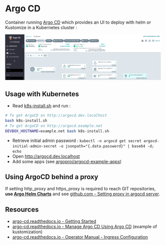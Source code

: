 

# Argo CD

Container running [Argo CD](https://argo-cd.readthedocs.io/en/stable/) which provides an UI to deploy with helm or Kustomize in a Kubernetes cluster :

![argocd-screenshot](docs/argocd-screenshot.png)

## Usage with Kubernetes

* Read [k8s-install.sh](k8s-install.sh) and run :

```bash
# To get ArgoCD on http://argocd.dev.localhost
bash k8s-install.sh
# To get ArgoCD on http://argocd.example.net
DEVBOX_HOSTNAME=example.net bash k8s-install.sh
```

* Retrieve initial admin password : `kubectl -n argocd get secret argocd-initial-admin-secret -o jsonpath="{.data.password}" | base64 -d; echo`
* Open http://argocd.dev.localhost
* Add some apps (see [argoproj/argocd-example-apps](https://github.com/argoproj/argocd-example-apps))

## Using ArgoCD behind a proxy

If setting http_proxy and https_proxy is required to reach GIT repositories, **use [Argo Helm Charts](https://github.com/argoproj/argo-helm#argo-helm-charts)** and see [github.com - Setting proxy in argocd server](https://github.com/argoproj/argo-cd/issues/2954#issuecomment-843260694).

## Resources

* [argo-cd.readthedocs.io - Getting Started](https://argo-cd.readthedocs.io/en/stable/getting_started/)
* [argo-cd.readthedocs.io - Manage Argo CD Using Argo CD](https://argo-cd.readthedocs.io/en/stable/operator-manual/declarative-setup/#manage-argo-cd-using-argo-cd) (example of kustomization)
* [argo-cd.readthedocs.io - Operator Manual - Ingress Configuration](https://argo-cd.readthedocs.io/en/stable/operator-manual/ingress/#ingress-configuration)
